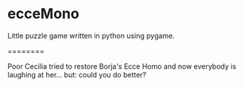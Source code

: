 ecceMono
========

Little puzzle game written in python using pygame. 

========

Poor Cecilia tried to restore Borja's Ecce Homo and now everybody is laughing at her... but: could you do better? 
